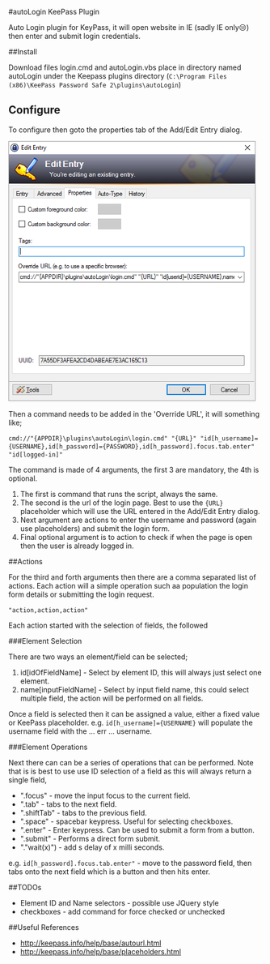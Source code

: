 #autoLogin KeePass Plugin

Auto Login plugin for KeyPass, it will open website in IE (sadly IE only:unamused:) then enter and submit login credentials.

##Install

Download files login.cmd and autoLogin.vbs place in directory named autoLogin under the Keepass plugins directory (`C:\Program Files (x86)\KeePass Password Safe 2\plugins\autoLogin`)

## Configure 

To configure then goto the properties tab of the Add/Edit Entry dialog.

![Edit Entery Properties](https://github.com/whamBamDev/autoLogin/raw/master/docs/images/KeePass-EditEntry-properties.png)

Then a command needs to be added in the 'Override URL', it will something like;

```
cmd://"{APPDIR}\plugins\autoLogin\login.cmd" "{URL}" "id[h_username]={USERNAME},id[h_password]={PASSWORD},id[h_password].focus.tab.enter" "id[logged-in]"
```

The command is made of 4 arguments, the first 3 are mandatory, the 4th is optional.

1. The first is command that runs the script, always the same.
2. The second is the url of the login page. Best to use the `{URL}` placeholder which will use the URL entered in the Add/Edit Entry dialog.
3. Next argument are actions to enter the username and password (again use placeholders) and submit the login form.
4. Final optional argument is to action to check if when the page is open then the user is already logged in.

##Actions

For the third and forth arguments then there are a comma separated list of actions.
Each action will a simple operation such aa population the login form details or submitting the login request.

```
"action,action,action"
```

Each action started with the selection of fields, the followed 

###Element Selection

There are two ways an element/field can be selected;
1. id[idOfFieldName] - Select by element ID, this will always just select one element.
2. name[inputFieldName] - Select by input field name, this could select multiple field, the action will be performed on all fields.

Once a field is selected then it can be assigned a value, either a fixed value or KeePass placeholder.
e.g. `id[h_username]={USERNAME}` will populate the username field with the ... err ... username.

###Element Operations

Next there can can be a series of operations that can be performed. Note that is is best to use use ID selection of a field as this will always return a single field,
- ".focus" - move the input focus to the current field.
- ".tab" - tabs to the next field.
- ".shiftTab" - tabs to the previous field.
- ".space" - spacebar keypress. Useful for selecting checkboxes.
- ".enter" - Enter keypress. Can be used to submit a form from a button.
- ".submit" - Performs a direct form submit.
- "."wait(x)") - add s delay of x milli seconds.

e.g. `id[h_password].focus.tab.enter"` - move to the password field, then tabs onto the next field which is a button and then hits enter.

##TODOs

- Element ID and Name selectors - possible use JQuery style
- checkboxes - add command for force checked or unchecked

##Useful References

- http://keepass.info/help/base/autourl.html
- http://keepass.info/help/base/placeholders.html

